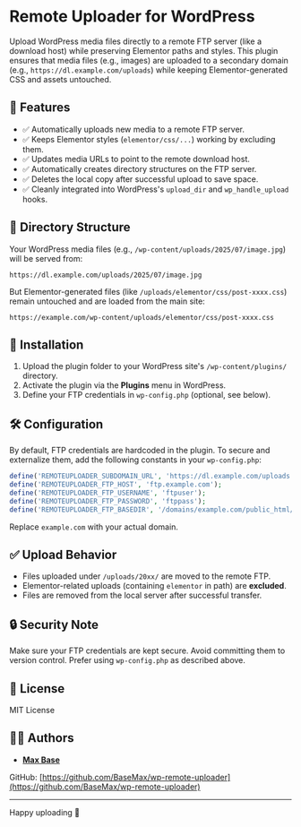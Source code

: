 # Remote Uploader for WordPress

Upload WordPress media files directly to a remote FTP server (like a download host) while preserving Elementor paths and styles. This plugin ensures that media files (e.g., images) are uploaded to a secondary domain (e.g., `https://dl.example.com/uploads`) while keeping Elementor-generated CSS and assets untouched.

## 🔧 Features

- ✅ Automatically uploads new media to a remote FTP server.
- ✅ Keeps Elementor styles (`elementor/css/...`) working by excluding them.
- ✅ Updates media URLs to point to the remote download host.
- ✅ Automatically creates directory structures on the FTP server.
- ✅ Deletes the local copy after successful upload to save space.
- ✅ Cleanly integrated into WordPress's `upload_dir` and `wp_handle_upload` hooks.

## 📂 Directory Structure

Your WordPress media files (e.g., `/wp-content/uploads/2025/07/image.jpg`) will be served from:

```
https://dl.example.com/uploads/2025/07/image.jpg
```

But Elementor-generated files (like `/uploads/elementor/css/post-xxxx.css`) remain untouched and are loaded from the main site:

```
https://example.com/wp-content/uploads/elementor/css/post-xxxx.css
```

## 🚀 Installation

1. Upload the plugin folder to your WordPress site's `/wp-content/plugins/` directory.
2. Activate the plugin via the **Plugins** menu in WordPress.
3. Define your FTP credentials in `wp-config.php` (optional, see below).

## 🛠 Configuration

By default, FTP credentials are hardcoded in the plugin. To secure and externalize them, add the following constants in your `wp-config.php`:

```php
define('REMOTEUPLOADER_SUBDOMAIN_URL', 'https://dl.example.com/uploads');
define('REMOTEUPLOADER_FTP_HOST', 'ftp.example.com');
define('REMOTEUPLOADER_FTP_USERNAME', 'ftpuser');
define('REMOTEUPLOADER_FTP_PASSWORD', 'ftppass');
define('REMOTEUPLOADER_FTP_BASEDIR', '/domains/example.com/public_html/uploads');
````

Replace `example.com` with your actual domain.

## ✅ Upload Behavior

* Files uploaded under `/uploads/20xx/` are moved to the remote FTP.
* Elementor-related uploads (containing `elementor` in path) are **excluded**.
* Files are removed from the local server after successful transfer.

## 🔒 Security Note

Make sure your FTP credentials are kept secure. Avoid committing them to version control. Prefer using `wp-config.php` as described above.

## 📄 License

MIT License

## 👨‍💻 Authors

* **[Max Base](https://github.com/BaseMax)**

GitHub: [https://github.com/BaseMax/wp-remote-uploader](https://github.com/BaseMax/wp-remote-uploader)

---

Happy uploading 🚀
